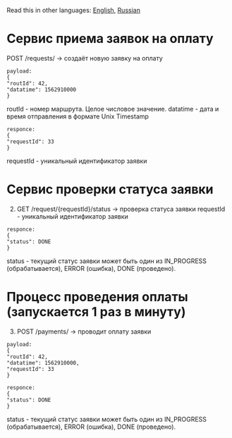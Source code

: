 Read this in other languages: [English](README.md), [Russian](README..md)

# Сервис приема заявок на оплату 
  POST /requests/ -> создаёт новую заявку на оплату
~~~
payload:
{
"routId": 42,
"datatime": 1562910000
}
~~~
routId - номер маршрута. Целое числовое значение.
datatime - дата и время отправления в формате Unix Timestamp
~~~
responce:
{
"requestId": 33
}
~~~
requestId - уникальный идентификатор заявки

# Сервис проверки статуса заявки
2) GET /request/{requestId}/status -> проверка статуса заявки
requestId - уникальный идентификатор заявки
~~~
responce:
{
"status": DONE
}
~~~
status - текущий статус заявки может быть один из IN_PROGRESS (обрабатывается), ERROR (ошибка), DONE (проведено).

# Процесс проведения оплаты (запускается 1 раз в минуту)
3) POST /payments/ -> проводит оплату заявки
~~~
payload:
{
"routId": 42,
"datatime": 1562910000,
"requestId": 33
}
~~~
~~~
responce:
{
"status": DONE
}
~~~
status - текущий статус заявки может быть один из IN_PROGRESS (обрабатывается), ERROR (ошибка), DONE (проведено).